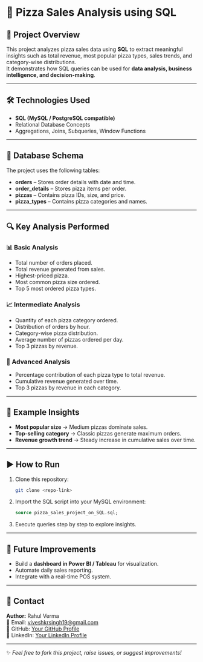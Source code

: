# 🍕 Pizza Sales Analysis using SQL

## 📌 Project Overview
This project analyzes pizza sales data using **SQL** to extract meaningful insights such as total revenue, most popular pizza types, sales trends, and category-wise distributions.  
It demonstrates how SQL queries can be used for **data analysis, business intelligence, and decision-making**.

---

## 🛠️ Technologies Used
- **SQL (MySQL / PostgreSQL compatible)**
- Relational Database Concepts
- Aggregations, Joins, Subqueries, Window Functions

---

## 📂 Database Schema
The project uses the following tables:
- **orders** – Stores order details with date and time.  
- **order_details** – Stores pizza items per order.  
- **pizzas** – Contains pizza IDs, size, and price.  
- **pizza_types** – Contains pizza categories and names.  

---

## 🔍 Key Analysis Performed

### 📊 Basic Analysis
- Total number of orders placed.  
- Total revenue generated from sales.  
- Highest-priced pizza.  
- Most common pizza size ordered.  
- Top 5 most ordered pizza types.  

### 📈 Intermediate Analysis
- Quantity of each pizza category ordered.  
- Distribution of orders by hour.  
- Category-wise pizza distribution.  
- Average number of pizzas ordered per day.  
- Top 3 pizzas by revenue.  

### 🚀 Advanced Analysis
- Percentage contribution of each pizza type to total revenue.  
- Cumulative revenue generated over time.  
- Top 3 pizzas by revenue in each category.  

---

## 📑 Example Insights
- **Most popular size** → Medium pizzas dominate sales.  
- **Top-selling category** → Classic pizzas generate maximum orders.  
- **Revenue growth trend** → Steady increase in cumulative sales over time.  

---

## ▶️ How to Run
1. Clone this repository:  
   ```bash
   git clone <repo-link>
   ```
2. Import the SQL script into your MySQL environment:  
   ```sql
   source pizza_sales_project_on_SQL.sql;
   ```
3. Execute queries step by step to explore insights.

---

## 📌 Future Improvements
- Build a **dashboard in Power BI / Tableau** for visualization.  
- Automate daily sales reporting.  
- Integrate with a real-time POS system.  

---

## 📧 Contact
**Author:** Rahul Verma  
📩 Email: viveshkrsingh19@gmail.com  
🔗 GitHub: [Your GitHub Profile](#)  
🔗 LinkedIn: [Your LinkedIn Profile](#)  

---
✨ *Feel free to fork this project, raise issues, or suggest improvements!*